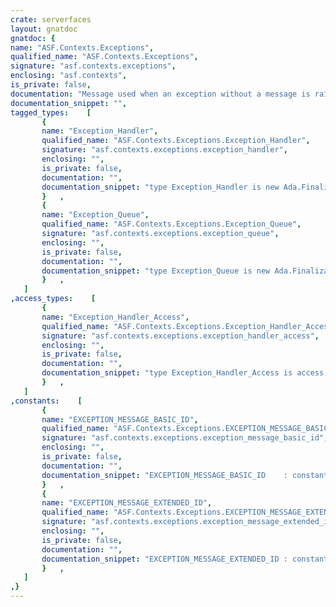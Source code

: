 ```yaml
---
crate: serverfaces
layout: gnatdoc
gnatdoc: {
name: "ASF.Contexts.Exceptions",
qualified_name: "ASF.Contexts.Exceptions",
signature: "asf.contexts.exceptions",
enclosing: "asf.contexts",
is_private: false,
documentation: "Message used when an exception without a message is raised.",
documentation_snippet: "",
tagged_types:    [
       {
       name: "Exception_Handler",
       qualified_name: "ASF.Contexts.Exceptions.Exception_Handler",
       signature: "asf.contexts.exceptions.exception_handler",
       enclosing: "",
       is_private: false,
       documentation: "",
       documentation_snippet: "type Exception_Handler is new Ada.Finalization.Limited_Controlled with private;",
       }   ,
       {
       name: "Exception_Queue",
       qualified_name: "ASF.Contexts.Exceptions.Exception_Queue",
       signature: "asf.contexts.exceptions.exception_queue",
       enclosing: "",
       is_private: false,
       documentation: "",
       documentation_snippet: "type Exception_Queue is new Ada.Finalization.Limited_Controlled with private;",
       }   ,
   ]
,access_types:    [
       {
       name: "Exception_Handler_Access",
       qualified_name: "ASF.Contexts.Exceptions.Exception_Handler_Access",
       signature: "asf.contexts.exceptions.exception_handler_access",
       enclosing: "",
       is_private: false,
       documentation: "",
       documentation_snippet: "type Exception_Handler_Access is access all Exception_Handler'Class;",
       }   ,
   ]
,constants:    [
       {
       name: "EXCEPTION_MESSAGE_BASIC_ID",
       qualified_name: "ASF.Contexts.Exceptions.EXCEPTION_MESSAGE_BASIC_ID",
       signature: "asf.contexts.exceptions.exception_message_basic_id",
       enclosing: "",
       is_private: false,
       documentation: "",
       documentation_snippet: "EXCEPTION_MESSAGE_BASIC_ID    : constant String := \"asf.exceptions.unexpected.basic\";",
       }   ,
       {
       name: "EXCEPTION_MESSAGE_EXTENDED_ID",
       qualified_name: "ASF.Contexts.Exceptions.EXCEPTION_MESSAGE_EXTENDED_ID",
       signature: "asf.contexts.exceptions.exception_message_extended_id",
       enclosing: "",
       is_private: false,
       documentation: "",
       documentation_snippet: "EXCEPTION_MESSAGE_EXTENDED_ID : constant String := \"asf.exceptions.unexpected.extended\";",
       }   ,
   ]
,}
---
```

